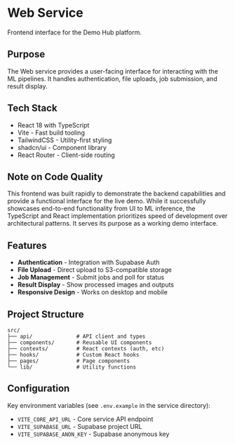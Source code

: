 # Web Service

Frontend interface for the Demo Hub platform.

## Purpose

The Web service provides a user-facing interface for interacting with the ML pipelines. It handles authentication, file uploads, job submission, and result display.

## Tech Stack

- React 18 with TypeScript
- Vite - Fast build tooling
- TailwindCSS - Utility-first styling
- shadcn/ui - Component library
- React Router - Client-side routing

## Note on Code Quality

This frontend was built rapidly to demonstrate the backend capabilities and provide a functional interface for the live demo. While it successfully showcases end-to-end functionality from UI to ML inference, the TypeScript and React implementation prioritizes speed of development over architectural patterns. It serves its purpose as a working demo interface.

## Features

- **Authentication** - Integration with Supabase Auth
- **File Upload** - Direct upload to S3-compatible storage
- **Job Management** - Submit jobs and poll for status
- **Result Display** - Show processed images and outputs
- **Responsive Design** - Works on desktop and mobile

## Project Structure

```
src/
├── api/              # API client and types
├── components/       # Reusable UI components
├── contexts/         # React contexts (auth, etc)
├── hooks/            # Custom React hooks
├── pages/            # Page components
└── lib/              # Utility functions
```

## Configuration

Key environment variables (see `.env.example` in the service directory):

- `VITE_CORE_API_URL` - Core service API endpoint
- `VITE_SUPABASE_URL` - Supabase project URL
- `VITE_SUPABASE_ANON_KEY` - Supabase anonymous key

